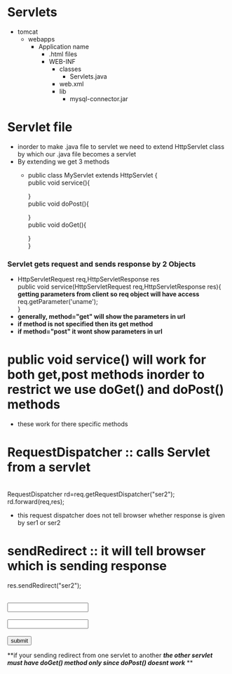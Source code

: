 # Servlets
- tomcat
  - webapps
    - Application name
      - .html files
      - WEB-INF
        - classes
          - Servlets.java
        - web.xml
        - lib
          - mysql-connector.jar
# Servlet file
- inorder to make .java file to servlet we need to extend HttpServlet class by which our .java file becomes a servlet
- By extending we get 3 methods
  - public class MyServlet extends HttpServlet {<br>
    public void service(){<br>

    }<br>
    public void doPost(){<br>

    }<br>
    public void doGet(){<br>
        
    }<br>
}<br>
### Servlet gets request and sends response by 2 Objects
- HttpServletRequest req,HttpServletResponse res
<br> public void service(HttpServletRequest req,HttpServletResponse res){
<br> **getting parameters from client so req object will have access**
<br>req.getParameter('uname');
<br>}
- **generally, method="get" will show the parameters in url**
- **if method is not specified then its get method**
- **if method="post" it wont show parameters in url**
# public void service() will work for both get,post methods inorder to restrict we use doGet() and doPost() methods
- these work for there specific methods
# RequestDispatcher :: calls Servlet from a servlet
<br>RequestDispatcher rd=req.getRequestDispatcher("ser2");
<br>rd.forward(req,res);
- this request dispatcher does not tell browser whether response is given by ser1 or ser2
# sendRedirect :: it will tell browser which is sending response
res.sendRedirect("ser2");
<br><form action="abc" method="POST">
<br>        <input type="text" name="uname"><br>
<br>       <input type="password" name="pass"><br>
<br>       <input type="submit" value="submit">
 <br>   </form>
 **if your sending redirect from one servlet to another ***the other servlet must have doGet() method only since doPost() doesnt work*** **
